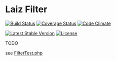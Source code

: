 Laiz Filter
===========

[![Build Status](https://travis-ci.org/nishimura/laiz-func-filter.svg?branch=master)](https://travis-ci.org/nishimura/laiz-func-filter)
[![Coverage Status](https://coveralls.io/repos/github/nishimura/laiz-func-filter/badge.svg?branch=master)](https://coveralls.io/github/nishimura/laiz-func-filter?branch=master)
[![Code Climate](https://codeclimate.com/github/nishimura/laiz-func-filter/badges/gpa.svg)](https://codeclimate.com/github/nishimura/laiz-func-filter)


[![Latest Stable Version](https://poser.pugx.org/laiz/func-filter/v/stable)](https://packagist.org/packages/laiz/func-filter)
[![License](https://poser.pugx.org/laiz/func-filter/license)](LICENSE)


TODO

see [FilterTest.php](/test/src/FilterTest.php)
